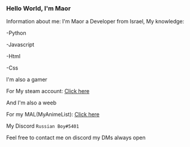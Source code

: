 ### Hello World, I'm Maor
Information about me: I'm Maor a Developer from Israel, My knowledge:

-Python

-Javascript

-Html

-Css

I'm also a gamer

For My steam account: [Click here](https://steamcommunity.com/id/YellowFlash770/)

And I'm also a weeb

For my MAL(MyAnimeList): [Click here](https://myanimelist.net/animelist/RussianBoy770)

My Discord ```Russian Boy#5401```

Feel free to contact me on discord my DMs always open
